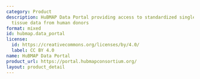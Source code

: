 ```yaml
---
category: Product
description: HuBMAP Data Portal providing access to standardized single-cell and spatial
  tissue data from human donors
format: mixed
id: hubmap.data_portal
license:
  id: https://creativecommons.org/licenses/by/4.0/
  label: CC BY 4.0
name: HuBMAP Data Portal
product_url: https://portal.hubmapconsortium.org/
layout: product_detail
---
```

